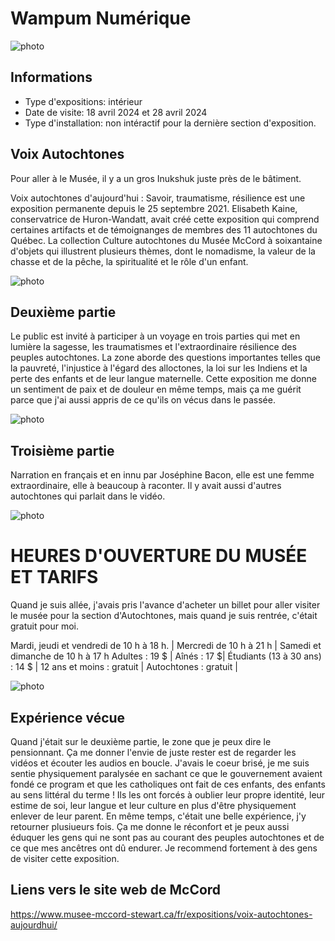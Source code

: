 # Wampum Numérique
![photo](entree-mccord.jpg)


## Informations
* Type d'expositions: intérieur
* Date de visite: 18 avril 2024 et 28 avril 2024
* Type d'installation: non intéractif pour la dernière section d'exposition.

## Voix Autochtones
Pour aller à le Musée, il y a un gros Inukshuk juste près de le bâtiment.

Voix autochtones d'aujourd'hui : Savoir, traumatisme, résilience est une exposition permanente depuis le 25 septembre 2021. 
Elisabeth Kaine, conservatrice de Huron-Wandatt, avait créé cette exposition qui comprend certaines artifacts et de témoignanges de membres des 11 autochtones du Québec. La collection Culture autochtones du Musée McCord à soixantaine d'objets qui illustrent plusieurs thèmes, dont le nomadisme, la valeur de la chasse et de la pêche, la spiritualité et le rôle d'un enfant.

![photo](josephone_bacon.jpg)


## Deuxième partie
Le public est invité à participer à un voyage en trois parties qui met en lumière la sagesse, les traumatismes et l'extraordinaire résilience des peuples autochtones. La zone aborde des questions importantes telles que la pauvreté, l'injustice à l'égard des alloctones, la loi sur les Indiens et la perte des enfants et de leur langue maternelle.
Cette exposition me donne un sentiment de paix et de douleur en même temps, mais ça me guérit parce que j'ai aussi appris de ce qu'ils on vécus dans le passée. 

![photo](donna-mccord.jpg)

## Troisième partie
Narration en français et en innu par Joséphine Bacon, elle est une femme extraordinaire, elle à beaucoup à raconter.
Il y avait aussi d'autres autochtones qui parlait dans le vidéo.


![photo](josephine-mccord01.jpg)

# HEURES D'OUVERTURE DU MUSÉE ET TARIFS
Quand je suis allée, j'avais pris l'avance d'acheter un billet pour aller visiter le musée pour la section d'Autochtones, mais quand je suis rentrée, c'était gratuit pour moi.

Mardi, jeudi et vendredi de 10 h à 18 h. | Mercredi de 10 h à 21 h | Samedi et dimanche de 10 h à 17 h
Adultes : 19 $ | Aînés : 17 $| Étudiants (13 à 30 ans) : 14 $ | 12 ans et moins : gratuit | Autochtones : gratuit |



![photo](mccord-ecrans.png)

## Expérience vécue
Quand j'était sur le deuxième partie, le zone que je peux dire le pensionnant. Ça me donner l'envie de juste rester est de regarder les vidéos et écouter les audios en boucle. J'avais le coeur brisé, je me suis sentie physiquement paralysée en sachant ce que le gouvernement avaient fondé ce program et que les catholiques ont fait de ces enfants, des enfants au sens littéral du terme ! Ils les ont forcés à oublier leur propre identité, leur estime de soi, leur langue et leur culture en plus d'être physiquement enlever de leur parent. En même temps, c'était une belle expérience, j'y retourner plusiueurs fois. Ça me donne le réconfort et je peux aussi éduquer les gens qui ne sont pas au courant des peuples autochtones et de ce que mes ancêtres ont dû endurer. Je recommend fortement à des gens de visiter cette exposition. 

## Liens vers le site web de McCord
<https://www.musee-mccord-stewart.ca/fr/expositions/voix-autochtones-aujourdhui/>
